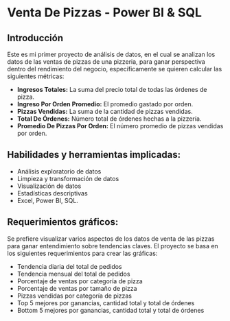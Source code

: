 # Venta De Pizzas - Power BI & SQL
## Introducción
Este es mi primer proyecto de análisis de datos, en el cual se analizan los datos de las ventas de pizzas de una pizzeria, para ganar perspectiva dentro del rendimiento del negocio, específicamente se quieren  calcular las siguientes métricas: 
* **Ingresos Totales:** La suma del precio total de todas las órdenes de pizza.
* **Ingreso Por Orden Promedio:** El promedio gastado por orden.
* **Pizzas Vendidas:** La suma de la cantidad de pizzas vendidas.
* **Total De Órdenes:** Número total de órdenes hechas a la pizzería.
* **Promedio De Pizzas Por Orden:** El número promedio de pizzas vendidas por orden.

## Habilidades y herramientas implicadas:
* Análisis exploratorio de datos
* Limpieza y transformación de datos
* Visualización de datos
* Estadísticas descriptivas
* Excel, Power BI, SQL.

## Requerimientos gráficos:
Se prefiere visualizar varios aspectos de los datos de venta de las pizzas para ganar entendimiento sobre tendencias claves. El proyecto se basa en los siguientes requerimientos para crear las gráficas:
* Tendencia diaria del total de pedidos
* Tendencia mensual del total de pedidos
* Porcentaje de ventas por categoría de pizza
* Porcentaje de ventas por tamaño de pizza
* Pizzas vendidas por categoría de pizzas
* Top 5 mejores por ganancias, cantidad total y total de órdenes
* Bottom 5 mejores por ganancias, cantidad total y total de órdenes
